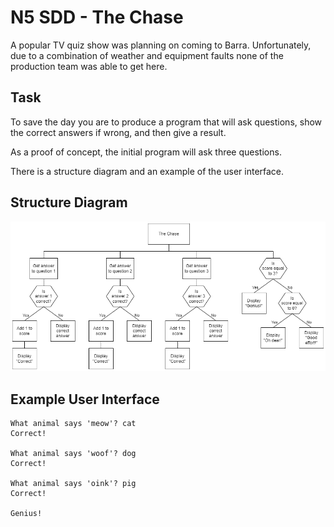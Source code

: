 # N5 SDD - The Chase

A popular TV quiz show was planning on coming to Barra.  Unfortunately, due to a combination of weather and equipment faults none of the production team was able to get here.


## Task

To save the day you are to produce a program that will ask questions, show the correct answers if wrong, and then give a result.

As a proof of concept, the initial program will ask three questions.

There is a structure diagram and an example of the user interface.


## Structure Diagram

![Structure Diagram](assets/sd.png)

## Example User Interface

```
What animal says 'meow'? cat
Correct!

What animal says 'woof'? dog
Correct!

What animal says 'oink'? pig
Correct!

Genius!
```